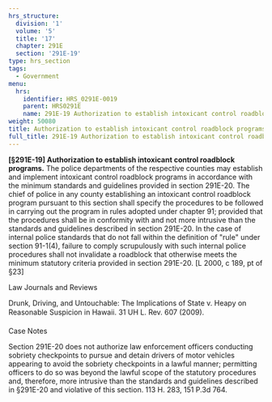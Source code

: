 ```yaml
---
hrs_structure:
  division: '1'
  volume: '5'
  title: '17'
  chapter: 291E
  section: '291E-19'
type: hrs_section
tags:
  - Government
menu:
  hrs:
    identifier: HRS_0291E-0019
    parent: HRS0291E
    name: 291E-19 Authorization to establish intoxicant control roadblock programs
weight: 50080
title: Authorization to establish intoxicant control roadblock programs
full_title: 291E-19 Authorization to establish intoxicant control roadblock programs
---
```

**[§291E-19] Authorization to establish intoxicant control roadblock programs.** The police departments of the respective counties may establish and implement intoxicant control roadblock programs in accordance with the minimum standards and guidelines provided in section 291E-20\. The chief of police in any county establishing an intoxicant control roadblock program pursuant to this section shall specify the procedures to be followed in carrying out the program in rules adopted under chapter 91; provided that the procedures shall be in conformity with and not more intrusive than the standards and guidelines described in section 291E-20\. In the case of internal police standards that do not fall within the definition of "rule" under section 91-1(4), failure to comply scrupulously with such internal police procedures shall not invalidate a roadblock that otherwise meets the minimum statutory criteria provided in section 291E-20\. [L 2000, c 189, pt of §23]

Law Journals and Reviews

Drunk, Driving, and Untouchable: The Implications of State v. Heapy on Reasonable Suspicion in Hawaii. 31 UH L. Rev. 607 (2009).

Case Notes

Section 291E-20 does not authorize law enforcement officers conducting sobriety checkpoints to pursue and detain drivers of motor vehicles appearing to avoid the sobriety checkpoints in a lawful manner; permitting officers to do so was beyond the lawful scope of the statutory procedures and, therefore, more intrusive than the standards and guidelines described in §291E-20 and violative of this section. 113 H. 283, 151 P.3d 764.